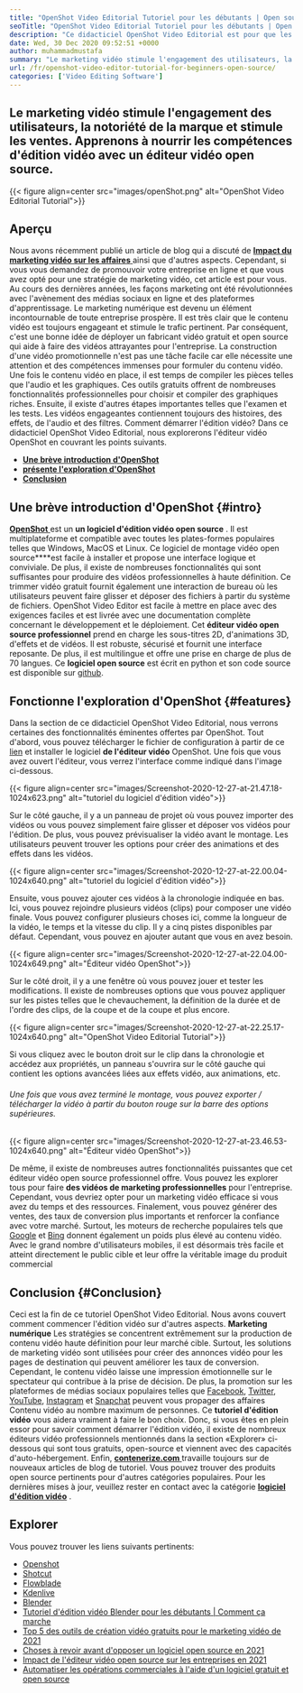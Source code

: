 ```yaml
---
title: "OpenShot Video Editorial Tutoriel pour les débutants | Open source" 
seoTitle: "OpenShot Video Editorial Tutoriel pour les débutants | Open source" 
description: "Ce didacticiel OpenShot Video Editorial est pour que les débutants commencent l'édition vidéo. Il s'agit d'un éditeur vidéo à la mode qui propose des fonctionnalités telles que des animations 3D et plus encore." 
date: Wed, 30 Dec 2020 09:52:51 +0000
author: muhammadmustafa
summary: "Le marketing vidéo stimule l'engagement des utilisateurs, la notoriété de la marque et stimule les ventes. Apprenons à nourrir les compétences d'édition vidéo avec un éditeur vidéo open source." 
url: /fr/openshot-video-editor-tutorial-for-beginners-open-source/
categories: ['Video Editing Software']
---
```


## Le marketing vidéo stimule l'engagement des utilisateurs, la notoriété de la marque et stimule les ventes. Apprenons à nourrir les compétences d'édition vidéo avec un éditeur vidéo open source.

{{< figure align=center src="images/openShot.png" alt="OpenShot Video Editorial Tutorial">}}


## Aperçu
Nous avons récemment publié un article de blog qui a discuté de [  **Impact du marketing vidéo sur les affaires**  ][1] ainsi que d'autres aspects. Cependant, si vous vous demandez de promouvoir votre entreprise en ligne et que vous avez opté pour une stratégie de marketing vidéo, cet article est pour vous. Au cours des dernières années, les façons marketing ont été révolutionnées avec l'avènement des médias sociaux en ligne et des plateformes d'apprentissage. Le marketing numérique est devenu un élément incontournable de toute entreprise prospère. Il est très clair que le contenu vidéo est toujours engageant et stimule le trafic pertinent. Par conséquent, c'est une bonne idée de déployer un fabricant vidéo gratuit et open source qui aide à faire des vidéos attrayantes pour l'entreprise.
La construction d'une vidéo promotionnelle n'est pas une tâche facile car elle nécessite une attention et des compétences immenses pour formuler du contenu vidéo. Une fois le contenu vidéo en place, il est temps de compiler les pièces telles que l'audio et les graphiques. Ces outils gratuits offrent de nombreuses fonctionnalités professionnelles pour choisir et compiler des graphiques riches. Ensuite, il existe d'autres étapes importantes telles que l'examen et les tests. Les vidéos engageantes contiennent toujours des histoires, des effets, de l'audio et des filtres. Comment démarrer l'édition vidéo? Dans ce didacticiel OpenShot Video Editorial, nous explorerons l'éditeur vidéo OpenShot en couvrant les points suivants.
  *  **[Une brève introduction d'OpenShot][2]**  
  *  **[présente l'exploration d'OpenShot][3]**  
  *  **[Conclusion][4]**  

## Une brève introduction d'OpenShot {#intro}

[  **OpenShot** ][5] est un **un logiciel d'édition vidéo open source**  . Il est multiplateforme et compatible avec toutes les plates-formes populaires telles que Windows, MacOS et Linux. Ce logiciel de montage vidéo open source****est facile à installer et propose une interface logique et conviviale. De plus, il existe de nombreuses fonctionnalités qui sont suffisantes pour produire des vidéos professionnelles à haute définition. Ce trimmer vidéo gratuit fournit également une interaction de bureau où les utilisateurs peuvent faire glisser et déposer des fichiers à partir du système de fichiers. OpenShot Video Editor est facile à mettre en place avec des exigences faciles et est livrée avec une documentation complète concernant le développement et le déploiement.
Cet  **éditeur vidéo open source professionnel** prend en charge les sous-titres 2D, d'animations 3D, d'effets et de vidéos. Il est robuste, sécurisé et fournit une interface reposante. De plus, il est multilingue et offre une prise en charge de plus de 70 langues. Ce **logiciel open source**  est écrit en python et son code source est disponible sur [github][6].

## Fonctionne l'exploration d'OpenShot {#features}

Dans la section de ce didacticiel OpenShot Video Editorial, nous verrons certaines des fonctionnalités éminentes offertes par OpenShot. Tout d'abord, vous pouvez télécharger le fichier de configuration à partir de ce [lien][7] et installer le logiciel  **de l'éditeur vidéo**  OpenShot.
Une fois que vous avez ouvert l'éditeur, vous verrez l'interface comme indiqué dans l'image ci-dessous.

{{< figure align=center src="images/Screenshot-2020-12-27-at-21.47.18-1024x623.png" alt="tutoriel du logiciel d'édition vidéo">}}

Sur le côté gauche, il y a un panneau de projet où vous pouvez importer des vidéos ou vous pouvez simplement faire glisser et déposer vos vidéos pour l'édition. De plus, vous pouvez prévisualiser la vidéo avant le montage. Les utilisateurs peuvent trouver les options pour créer des animations et des effets dans les vidéos.

{{< figure align=center src="images/Screenshot-2020-12-27-at-22.00.04-1024x640.png" alt="tutoriel du logiciel d'édition vidéo">}}

Ensuite, vous pouvez ajouter ces vidéos à la chronologie indiquée en bas. Ici, vous pouvez rejoindre plusieurs vidéos (clips) pour composer une vidéo finale. Vous pouvez configurer plusieurs choses ici, comme la longueur de la vidéo, le temps et la vitesse du clip. Il y a cinq pistes disponibles par défaut. Cependant, vous pouvez en ajouter autant que vous en avez besoin.

{{< figure align=center src="images/Screenshot-2020-12-27-at-22.04.00-1024x649.png" alt="Éditeur vidéo OpenShot">}}

Sur le côté droit, il y a une fenêtre où vous pouvez jouer et tester les modifications. Il existe de nombreuses options que vous pouvez appliquer sur les pistes telles que le chevauchement, la définition de la durée et de l'ordre des clips, de la coupe et de la coupe et plus encore.

{{< figure align=center src="images/Screenshot-2020-12-27-at-22.25.17-1024x640.png" alt="OpenShot Video Editorial Tutorial">}}

Si vous cliquez avec le bouton droit sur le clip dans la chronologie et accédez aux propriétés, un panneau s'ouvrira sur le côté gauche qui contient les options avancées liées aux effets vidéo, aux animations, etc.

###### Une fois que vous avez terminé le montage, vous pouvez exporter / télécharger la vidéo à partir du bouton rouge sur la barre des options supérieures.

{{< figure align=center src="images/Screenshot-2020-12-27-at-23.46.53-1024x640.png" alt="Éditeur vidéo OpenShot">}}

De même, il existe de nombreuses autres fonctionnalités puissantes que cet éditeur vidéo open source professionnel offre. Vous pouvez les explorer tous pour faire  **des vidéos de marketing professionnelles**  pour l'entreprise. Cependant, vous devriez opter pour un marketing vidéo efficace si vous avez du temps et des ressources. Finalement, vous pouvez générer des ventes, des taux de conversion plus importants et renforcer la confiance avec votre marché. Surtout, les moteurs de recherche populaires tels que [Google][8] et [Bing][9] donnent également un poids plus élevé au contenu vidéo. Avec le grand nombre d'utilisateurs mobiles, il est désormais très facile et atteint directement le public cible et leur offre la véritable image du produit commercial

## Conclusion {#Conclusion}

Ceci est la fin de ce tutoriel OpenShot Video Editorial. Nous avons couvert comment commencer l'édition vidéo sur d'autres aspects.  **Marketing numérique** Les stratégies se concentrent extrêmement sur la production de contenu vidéo haute définition pour leur marché cible. Surtout, les solutions de marketing vidéo sont utilisées pour créer des annonces vidéo pour les pages de destination qui peuvent améliorer les taux de conversion. Cependant, le contenu vidéo laisse une impression émotionnelle sur le spectateur qui contribue à la prise de décision. De plus, la promotion sur les plateformes de médias sociaux populaires telles que [Facebook][10], [Twitter][11], [YouTube][12], [Instagram][13] et [Snapchat][14] peuvent vous propager des affaires Contenu vidéo au nombre maximum de personnes. Ce **tutoriel d'édition vidéo**  vous aidera vraiment à faire le bon choix. Donc, si vous êtes en plein essor pour savoir comment démarrer l'édition vidéo, il existe de nombreux éditeurs vidéo professionnels mentionnés dans la section «Explorer» ci-dessous qui sont tous gratuits, open-source et viennent avec des capacités d'auto-hébergement.
Enfin, [  **contenerize.com** ][15] travaille toujours sur de nouveaux articles de blog de tutoriel. Vous pouvez trouver des produits open source pertinents pour d'autres catégories populaires. Pour les dernières mises à jour, veuillez rester en contact avec la catégorie **[logiciel d'édition vidéo][16]**  .

## Explorer
Vous pouvez trouver les liens suivants pertinents:
  * [Openshot][5]
  * [Shotcut][17]
  * [Flowblade][18]
  * [Kdenlive][19]
  * [Blender][20]
  * [Tutoriel d'édition vidéo Blender pour les débutants | Comment ça marche][21]
  * [Top 5 des outils de création vidéo gratuits pour le marketing vidéo de 2021][22]
  * [Choses à revoir avant d'opposer un logiciel open source en 2021][23]
  * [Impact de l'éditeur vidéo open source sur les entreprises en 2021][1]
  * [Automatiser les opérations commerciales à l'aide d'un logiciel gratuit et open source][24]



 [1]: https://blog.containerize.com/video-editing-software/how-video-editing-software-improves-business-video-marketing/
 [2]: #intro
 [3]: #features
 [4]: #Conclusion
 [5]: https://products.containerize.com/video-editing-software/openshot
 [6]: https://github.com/OpenShot/openshot-qt
 [7]: https://www.openshot.org/download/
 [8]: https://www.google.com/
 [9]: https://www.bing.com/
 [10]: https://www.facebook.com/
 [11]: https://twitter.com/home
 [12]: https://www.youtube.com/
 [13]: http://instagram.com
 [14]: https://www.snapchat.com/
 [15]: https://www.containerize.com/
 [16]: https://products.containerize.com/video-editing-software
 [17]: https://products.containerize.com/video-editing-software/shotcut
 [18]: https://products.containerize.com/video-editing-software/flowblade
 [19]: https://products.containerize.com/video-editing-software/kdenlive
 [20]: https://products.containerize.com/video-editing-software/blender
 [21]: https://blog.containerize.com/video-editing-software/blender-video-editing-tutorial-for-beginners/
 [22]: https://blog.containerize.com/video-editing-software/top-5-open-source-video-editor-software-for-video-marketing/
 [23]: https://blog.containerize.com/cmdb-software/things-to-review-before-opting-open-source-software-in-2021/
 [24]: https://blog.containerize.com/blogging/automate-business-operations-using-open-source-software/
